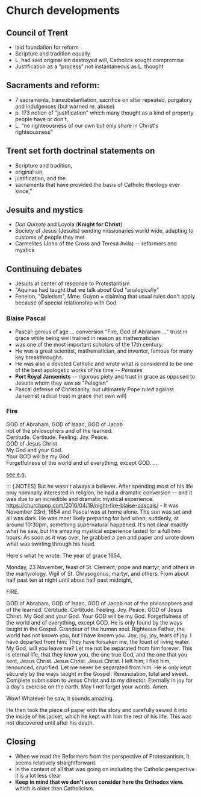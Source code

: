 # Church developments #

## Council of Trent ##

- laid foundation for reform
- Scripture and tradition equally
- L. had said original sin destroyed will, Catholics sought compromise
- Justification as a "process" not instantaneous as L. thought

## Sacraments and reform: ##

- 7 sacraments, transubstantiation, sacrifice on altar repeated, purgatory and indulgences (but warned re. abuse)
- p. 173 notion of "justification" which many thought as a kind of property people have or don't,
- L. "no righteousness of our own but only share in Christ's righteousness"

## Trent set forth doctrinal statements on ##

  - Scripture and tradition,
  - original sin,
  - justification, and the
  - sacraments that have provided the basis of Catholic theology ever since,"

## Jesuits and mystics ##

- *Don Quixote* and Loyola (**Knight for Christ**)
- Society of Jesus (Jesuits) sending missionaries world wide, adapting to customs of people they met
- Carmelites (John of the Cross and Teresa Avila) -- reformers and mystics

## Continuing debates ##

- Jesuits at center of response to Protestantism
- "Aquinas had taught that we talk about God "analogically"
- Fenelon, "Quietism", Mme. Guyon = claiming that usual rules don't apply because of special relationship with God

### Blaise Pascal ###

- Pascal: genius of age ... conversion "Fire, God of Abraham ..." trust in grace while being well trained in reason as mathematician
- was one of the most important scholars of the 17th century. 
- He was a great scientist, mathematician, and inventor, famous for many key breakthroughs. 
- He was also a devoted Catholic and wrote what is considered to be one of the best apologetic works of his time -- *Pensees*
- **Port Royal Jansenists** -- rigorous piety and trust in grace as opposed to Jesuits whom they saw as "Pelagian"
- Pascal defense of Christianity, but ultimately Pope ruled against Jansenist radical trust in grace (not own will)

### Fire ###
GOD of Abraham, GOD of Isaac, GOD of Jacob  
not of the philosophers and of the learned.  
Certitude. Certitude. Feeling. Joy. Peace.  
GOD of Jesus Christ.  
My God and your God.  
Your GOD will be my God.  
Forgetfulness of the world and of everything, except GOD.
...

[see e.g.](https://www.rzim.org/read/a-slice-of-infinity/night-of-fire)

::: {.NOTES}
But he wasn't always a believer. After spending most of his life only nominally interested in religion, he had a dramatic conversion -- and it was due to an incredible and dramatic mystical experience. <https://churchpop.com/2016/04/19/night-fire-blaise-pascals/> - It was November 23rd, 1654 and Pascal was at home alone. The sun was set and all was dark. He was most likely preparing for bed when, suddenly, at around 10:30pm, something supernatural happened. It's not clear exactly what he saw, but the amazing mystical experience lasted for a full two hours. As soon as it was over, he grabbed a pen and paper and wrote down what was swirling through his head.

Here's what he wrote:
The year of grace 1654,

Monday, 23 November, feast of St. Clement, pope and martyr, and others in the martyrology. Vigil of St. Chrysogonus, martyr, and others. From about half past ten at night until about half past midnight,

FIRE.

GOD of Abraham, GOD of Isaac, GOD of Jacob
not of the philosophers and of the learned.
Certitude. Certitude. Feeling. Joy. Peace.
GOD of Jesus Christ.
My God and your God.
Your GOD will be my God.
Forgetfulness of the world and of everything, except GOD.
He is only found by the ways taught in the Gospel.
Grandeur of the human soul.
Righteous Father, the world has not known you, but I have known you.
Joy, joy, joy, tears of joy.
I have departed from him:
They have forsaken me, the fount of living water.
My God, will you leave me?
Let me not be separated from him forever.
This is eternal life, that they know you, the one true God, and the one
that you sent, Jesus Christ.
Jesus Christ.
Jesus Christ.
I left him; I fled him, renounced, crucified.
Let me never be separated from him.
He is only kept securely by the ways taught in the Gospel:
Renunciation, total and sweet.
Complete submission to Jesus Christ and to my director.
Eternally in joy for a day's exercise on the earth.
May I not forget your words. Amen.

Wow! Whatever he saw, it sounds amazing.

He then took the piece of paper with the story and carefully sewed it into the inside of his jacket, which he kept with him the rest of his life. This was not discovered until after his death.


## Closing ##

- When we read the Reformers from the perspective of Protestantism, it seems relatively straightforward. 
- In the context of all that was going on including the Catholic perspective it is a lot less clear
- **Keep in mind that we don't even consider here the Orthodox view.** which is older than Catholicism.

